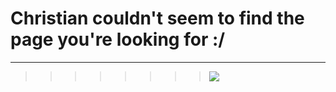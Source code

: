 # Christian couldn't seem to find the page you're looking for :/
------------------------------------------------------------------------------

>>>>>>>> ![](https://media.tenor.com/xXl1P1HlpocAAAAC/christian-cage-aew.gif) 

